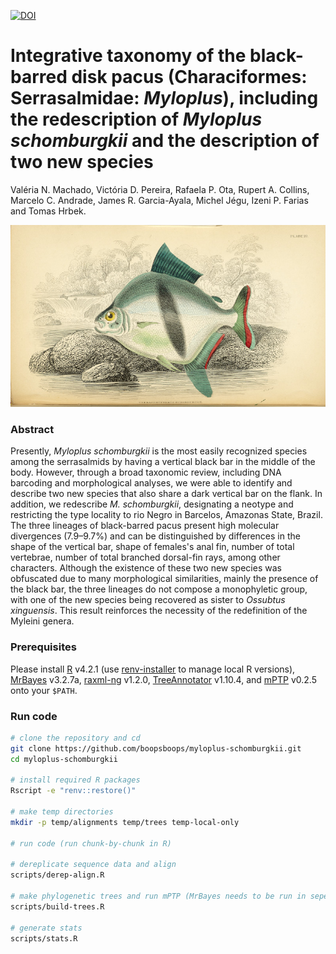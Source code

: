 [![DOI](https://zenodo.org/badge/327435617.svg)](https://zenodo.org/badge/latestdoi/327435617)

# Integrative taxonomy of the black-barred disk pacus (Characiformes: Serrasalmidae: _Myloplus_), including the redescription of _Myloplus schomburgkii_ and the description of two new species

Valéria N. Machado, Victória D. Pereira, Rafaela P. Ota, Rupert A. Collins, Marcelo C. Andrade, James R. Garcia-Ayala, Michel Jégu, Izeni P. Farias and Tomas Hrbek.

![SeaDNA Logo](assets/schomburgkii.jpg)

### Abstract
Presently, _Myloplus schomburgkii_ is the most easily recognized species among the serrasalmids by having a vertical black bar in the middle of the body. However, through a broad taxonomic review, including DNA barcoding and morphological analyses, we were able to identify and describe two new species that also share a dark vertical bar on the flank. In addition, we redescribe _M. schomburgkii_, designating a neotype and restricting the type locality to rio Negro in Barcelos, Amazonas State, Brazil. The three lineages of black-barred pacus present high molecular divergences (7.9–9.7%) and can be distinguished by differences in the shape of the vertical bar, shape of females's anal fin, number of total vertebrae, number of total branched dorsal-fin rays, among other characters. Although the existence of these two new species was obfuscated due to many morphological similarities, mainly the presence of the black bar, the three lineages do not compose a monophyletic group, with one of the new species being recovered as sister to _Ossubtus xinguensis_. This result reinforces the necessity of the redefinition of the Myleini genera.


### Prerequisites

Please install [R](https://cran.r-project.org/) v4.2.1 (use [renv-installer](https://github.com/jcrodriguez1989/renv-installer) to manage local R versions), [MrBayes](https://nbisweden.github.io/MrBayes/download.html) v3.2.7a, [raxml-ng](https://github.com/amkozlov/raxml-ng) v1.2.0, [TreeAnnotator](https://github.com/beast-dev/beast-mcmc) v1.10.4, and [mPTP](https://github.com/Pas-Kapli/mptp) v0.2.5 onto your `$PATH`.

### Run code

```bash
# clone the repository and cd
git clone https://github.com/boopsboops/myloplus-schomburgkii.git
cd myloplus-schomburgkii

# install required R packages
Rscript -e "renv::restore()"

# make temp directories
mkdir -p temp/alignments temp/trees temp-local-only

# run code (run chunk-by-chunk in R)

# dereplicate sequence data and align
scripts/derep-align.R

# make phylogenetic trees and run mPTP (MrBayes needs to be run in seperate bash terminal) 
scripts/build-trees.R

# generate stats
scripts/stats.R
```